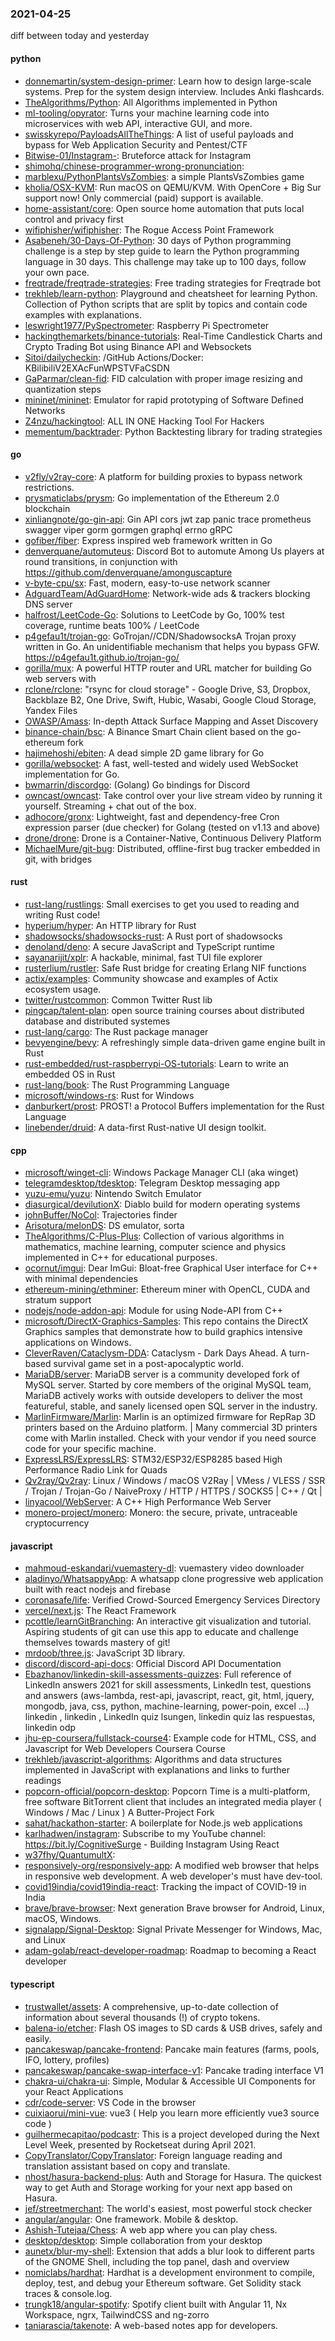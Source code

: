 ### 2021-04-25
diff between today and yesterday

#### python
* [donnemartin/system-design-primer](https://github.com/donnemartin/system-design-primer): Learn how to design large-scale systems. Prep for the system design interview. Includes Anki flashcards.
* [TheAlgorithms/Python](https://github.com/TheAlgorithms/Python): All Algorithms implemented in Python
* [ml-tooling/opyrator](https://github.com/ml-tooling/opyrator):  Turns your machine learning code into microservices with web API, interactive GUI, and more.
* [swisskyrepo/PayloadsAllTheThings](https://github.com/swisskyrepo/PayloadsAllTheThings): A list of useful payloads and bypass for Web Application Security and Pentest/CTF
* [Bitwise-01/Instagram-](https://github.com/Bitwise-01/Instagram-): Bruteforce attack for Instagram
* [shimohq/chinese-programmer-wrong-pronunciation](https://github.com/shimohq/chinese-programmer-wrong-pronunciation): 
* [marblexu/PythonPlantsVsZombies](https://github.com/marblexu/PythonPlantsVsZombies): a simple PlantsVsZombies game
* [kholia/OSX-KVM](https://github.com/kholia/OSX-KVM): Run macOS on QEMU/KVM. With OpenCore + Big Sur support now! Only commercial (paid) support is available.
* [home-assistant/core](https://github.com/home-assistant/core):  Open source home automation that puts local control and privacy first
* [wifiphisher/wifiphisher](https://github.com/wifiphisher/wifiphisher): The Rogue Access Point Framework
* [Asabeneh/30-Days-Of-Python](https://github.com/Asabeneh/30-Days-Of-Python): 30 days of Python programming challenge is a step by step guide to learn the Python programming language in 30 days. This challenge may take up to 100 days, follow your own pace.
* [freqtrade/freqtrade-strategies](https://github.com/freqtrade/freqtrade-strategies): Free trading strategies for Freqtrade bot
* [trekhleb/learn-python](https://github.com/trekhleb/learn-python):  Playground and cheatsheet for learning Python. Collection of Python scripts that are split by topics and contain code examples with explanations.
* [leswright1977/PySpectrometer](https://github.com/leswright1977/PySpectrometer): Raspberry Pi Spectrometer
* [hackingthemarkets/binance-tutorials](https://github.com/hackingthemarkets/binance-tutorials): Real-Time Candlestick Charts and Crypto Trading Bot using Binance API and Websockets
* [Sitoi/dailycheckin](https://github.com/Sitoi/dailycheckin): /GitHub Actions/Docker: KBilibiliV2EXAcFunWPSTVFaCSDN
* [GaParmar/clean-fid](https://github.com/GaParmar/clean-fid): FID calculation with proper image resizing and quantization steps
* [mininet/mininet](https://github.com/mininet/mininet): Emulator for rapid prototyping of Software Defined Networks
* [Z4nzu/hackingtool](https://github.com/Z4nzu/hackingtool): ALL IN ONE Hacking Tool For Hackers
* [mementum/backtrader](https://github.com/mementum/backtrader): Python Backtesting library for trading strategies

#### go
* [v2fly/v2ray-core](https://github.com/v2fly/v2ray-core): A platform for building proxies to bypass network restrictions.
* [prysmaticlabs/prysm](https://github.com/prysmaticlabs/prysm): Go implementation of the Ethereum 2.0 blockchain
* [xinliangnote/go-gin-api](https://github.com/xinliangnote/go-gin-api):  Gin  API  cors jwt zap panic trace prometheus swagger viper gorm gormgen graphql errno gRPC  
* [gofiber/fiber](https://github.com/gofiber/fiber):  Express inspired web framework written in Go
* [denverquane/automuteus](https://github.com/denverquane/automuteus): Discord Bot to automute Among Us players at round transitions, in conjunction with https://github.com/denverquane/amonguscapture
* [v-byte-cpu/sx](https://github.com/v-byte-cpu/sx):  Fast, modern, easy-to-use network scanner
* [AdguardTeam/AdGuardHome](https://github.com/AdguardTeam/AdGuardHome): Network-wide ads & trackers blocking DNS server
* [halfrost/LeetCode-Go](https://github.com/halfrost/LeetCode-Go):  Solutions to LeetCode by Go, 100% test coverage, runtime beats 100% / LeetCode 
* [p4gefau1t/trojan-go](https://github.com/p4gefau1t/trojan-go): GoTrojan//CDN/ShadowsocksA Trojan proxy written in Go. An unidentifiable mechanism that helps you bypass GFW. https://p4gefau1t.github.io/trojan-go/
* [gorilla/mux](https://github.com/gorilla/mux): A powerful HTTP router and URL matcher for building Go web servers with 
* [rclone/rclone](https://github.com/rclone/rclone): "rsync for cloud storage" - Google Drive, S3, Dropbox, Backblaze B2, One Drive, Swift, Hubic, Wasabi, Google Cloud Storage, Yandex Files
* [OWASP/Amass](https://github.com/OWASP/Amass): In-depth Attack Surface Mapping and Asset Discovery
* [binance-chain/bsc](https://github.com/binance-chain/bsc): A Binance Smart Chain client based on the go-ethereum fork
* [hajimehoshi/ebiten](https://github.com/hajimehoshi/ebiten): A dead simple 2D game library for Go
* [gorilla/websocket](https://github.com/gorilla/websocket): A fast, well-tested and widely used WebSocket implementation for Go.
* [bwmarrin/discordgo](https://github.com/bwmarrin/discordgo): (Golang) Go bindings for Discord
* [owncast/owncast](https://github.com/owncast/owncast): Take control over your live stream video by running it yourself. Streaming + chat out of the box.
* [adhocore/gronx](https://github.com/adhocore/gronx): Lightweight, fast and dependency-free Cron expression parser (due checker) for Golang (tested on v1.13 and above)
* [drone/drone](https://github.com/drone/drone): Drone is a Container-Native, Continuous Delivery Platform
* [MichaelMure/git-bug](https://github.com/MichaelMure/git-bug): Distributed, offline-first bug tracker embedded in git, with bridges

#### rust
* [rust-lang/rustlings](https://github.com/rust-lang/rustlings):  Small exercises to get you used to reading and writing Rust code!
* [hyperium/hyper](https://github.com/hyperium/hyper): An HTTP library for Rust
* [shadowsocks/shadowsocks-rust](https://github.com/shadowsocks/shadowsocks-rust): A Rust port of shadowsocks
* [denoland/deno](https://github.com/denoland/deno): A secure JavaScript and TypeScript runtime
* [sayanarijit/xplr](https://github.com/sayanarijit/xplr): A hackable, minimal, fast TUI file explorer
* [rusterlium/rustler](https://github.com/rusterlium/rustler): Safe Rust bridge for creating Erlang NIF functions
* [actix/examples](https://github.com/actix/examples): Community showcase and examples of Actix ecosystem usage.
* [twitter/rustcommon](https://github.com/twitter/rustcommon): Common Twitter Rust lib
* [pingcap/talent-plan](https://github.com/pingcap/talent-plan): open source training courses about distributed database and distributed systemes
* [rust-lang/cargo](https://github.com/rust-lang/cargo): The Rust package manager
* [bevyengine/bevy](https://github.com/bevyengine/bevy): A refreshingly simple data-driven game engine built in Rust
* [rust-embedded/rust-raspberrypi-OS-tutorials](https://github.com/rust-embedded/rust-raspberrypi-OS-tutorials):  Learn to write an embedded OS in Rust 
* [rust-lang/book](https://github.com/rust-lang/book): The Rust Programming Language
* [microsoft/windows-rs](https://github.com/microsoft/windows-rs): Rust for Windows
* [danburkert/prost](https://github.com/danburkert/prost): PROST! a Protocol Buffers implementation for the Rust Language
* [linebender/druid](https://github.com/linebender/druid): A data-first Rust-native UI design toolkit.

#### cpp
* [microsoft/winget-cli](https://github.com/microsoft/winget-cli): Windows Package Manager CLI (aka winget)
* [telegramdesktop/tdesktop](https://github.com/telegramdesktop/tdesktop): Telegram Desktop messaging app
* [yuzu-emu/yuzu](https://github.com/yuzu-emu/yuzu): Nintendo Switch Emulator
* [diasurgical/devilutionX](https://github.com/diasurgical/devilutionX): Diablo build for modern operating systems
* [johnBuffer/NoCol](https://github.com/johnBuffer/NoCol): Trajectories finder
* [Arisotura/melonDS](https://github.com/Arisotura/melonDS): DS emulator, sorta
* [TheAlgorithms/C-Plus-Plus](https://github.com/TheAlgorithms/C-Plus-Plus): Collection of various algorithms in mathematics, machine learning, computer science and physics implemented in C++ for educational purposes.
* [ocornut/imgui](https://github.com/ocornut/imgui): Dear ImGui: Bloat-free Graphical User interface for C++ with minimal dependencies
* [ethereum-mining/ethminer](https://github.com/ethereum-mining/ethminer): Ethereum miner with OpenCL, CUDA and stratum support
* [nodejs/node-addon-api](https://github.com/nodejs/node-addon-api): Module for using Node-API from C++
* [microsoft/DirectX-Graphics-Samples](https://github.com/microsoft/DirectX-Graphics-Samples): This repo contains the DirectX Graphics samples that demonstrate how to build graphics intensive applications on Windows.
* [CleverRaven/Cataclysm-DDA](https://github.com/CleverRaven/Cataclysm-DDA): Cataclysm - Dark Days Ahead. A turn-based survival game set in a post-apocalyptic world.
* [MariaDB/server](https://github.com/MariaDB/server): MariaDB server is a community developed fork of MySQL server. Started by core members of the original MySQL team, MariaDB actively works with outside developers to deliver the most featureful, stable, and sanely licensed open SQL server in the industry.
* [MarlinFirmware/Marlin](https://github.com/MarlinFirmware/Marlin): Marlin is an optimized firmware for RepRap 3D printers based on the Arduino platform. | Many commercial 3D printers come with Marlin installed. Check with your vendor if you need source code for your specific machine.
* [ExpressLRS/ExpressLRS](https://github.com/ExpressLRS/ExpressLRS): STM32/ESP32/ESP8285 based High Performance Radio Link for Quads
* [Qv2ray/Qv2ray](https://github.com/Qv2ray/Qv2ray):  Linux / Windows / macOS  V2Ray  |  VMess / VLESS / SSR / Trojan / Trojan-Go / NaiveProxy / HTTP / HTTPS / SOCKS5 |  C++ / Qt  |  
* [linyacool/WebServer](https://github.com/linyacool/WebServer): A C++ High Performance Web Server
* [monero-project/monero](https://github.com/monero-project/monero): Monero: the secure, private, untraceable cryptocurrency

#### javascript
* [mahmoud-eskandari/vuemastery-dl](https://github.com/mahmoud-eskandari/vuemastery-dl): vuemastery video downloader
* [aladinyo/WhatsappyApp](https://github.com/aladinyo/WhatsappyApp): A whatsapp clone progressive web application built with react nodejs and firebase
* [coronasafe/life](https://github.com/coronasafe/life): Verified Crowd-Sourced Emergency Services Directory
* [vercel/next.js](https://github.com/vercel/next.js): The React Framework
* [pcottle/learnGitBranching](https://github.com/pcottle/learnGitBranching): An interactive git visualization and tutorial. Aspiring students of git can use this app to educate and challenge themselves towards mastery of git!
* [mrdoob/three.js](https://github.com/mrdoob/three.js): JavaScript 3D library.
* [discord/discord-api-docs](https://github.com/discord/discord-api-docs): Official Discord API Documentation
* [Ebazhanov/linkedin-skill-assessments-quizzes](https://github.com/Ebazhanov/linkedin-skill-assessments-quizzes): Full reference of LinkedIn answers 2021 for skill assessments, LinkedIn test, questions and answers (aws-lambda, rest-api, javascript, react, git, html, jquery, mongodb, java, css, python, machine-learning, power-poin, excel ...) linkedin   , linkedin   , LinkedIn quiz lsungen, linkedin quiz las respuestas, linkedin odp
* [jhu-ep-coursera/fullstack-course4](https://github.com/jhu-ep-coursera/fullstack-course4): Example code for HTML, CSS, and Javascript for Web Developers Coursera Course
* [trekhleb/javascript-algorithms](https://github.com/trekhleb/javascript-algorithms):  Algorithms and data structures implemented in JavaScript with explanations and links to further readings
* [popcorn-official/popcorn-desktop](https://github.com/popcorn-official/popcorn-desktop): Popcorn Time is a multi-platform, free software BitTorrent client that includes an integrated media player ( Windows / Mac / Linux ) A Butter-Project Fork
* [sahat/hackathon-starter](https://github.com/sahat/hackathon-starter): A boilerplate for Node.js web applications
* [karlhadwen/instagram](https://github.com/karlhadwen/instagram): Subscribe to my YouTube channel: https://bit.ly/CognitiveSurge - Building Instagram Using React
* [w37fhy/QuantumultX](https://github.com/w37fhy/QuantumultX): 
* [responsively-org/responsively-app](https://github.com/responsively-org/responsively-app): A modified web browser that helps in responsive web development. A web developer's must have dev-tool.
* [covid19india/covid19india-react](https://github.com/covid19india/covid19india-react): Tracking the impact of COVID-19 in India
* [brave/brave-browser](https://github.com/brave/brave-browser): Next generation Brave browser for Android, Linux, macOS, Windows.
* [signalapp/Signal-Desktop](https://github.com/signalapp/Signal-Desktop): Signal  Private Messenger for Windows, Mac, and Linux
* [adam-golab/react-developer-roadmap](https://github.com/adam-golab/react-developer-roadmap): Roadmap to becoming a React developer

#### typescript
* [trustwallet/assets](https://github.com/trustwallet/assets): A comprehensive, up-to-date collection of information about several thousands (!) of crypto tokens.
* [balena-io/etcher](https://github.com/balena-io/etcher): Flash OS images to SD cards & USB drives, safely and easily.
* [pancakeswap/pancake-frontend](https://github.com/pancakeswap/pancake-frontend):  Pancake main features (farms, pools, IFO, lottery, profiles)
* [pancakeswap/pancake-swap-interface-v1](https://github.com/pancakeswap/pancake-swap-interface-v1):  Pancake trading interface V1
* [chakra-ui/chakra-ui](https://github.com/chakra-ui/chakra-ui):  Simple, Modular & Accessible UI Components for your React Applications
* [cdr/code-server](https://github.com/cdr/code-server): VS Code in the browser
* [cuixiaorui/mini-vue](https://github.com/cuixiaorui/mini-vue):  vue3 ( Help you learn more efficiently vue3 source code )
* [guilhermecapitao/podcastr](https://github.com/guilhermecapitao/podcastr): This is a project developed during the Next Level Week, presented by Rocketseat during April 2021.
* [CopyTranslator/CopyTranslator](https://github.com/CopyTranslator/CopyTranslator): Foreign language reading and translation assistant based on copy and translate.
* [nhost/hasura-backend-plus](https://github.com/nhost/hasura-backend-plus): Auth and Storage for Hasura. The quickest way to get Auth and Storage working for your next app based on Hasura.
* [jef/streetmerchant](https://github.com/jef/streetmerchant):  The world's easiest, most powerful stock checker
* [angular/angular](https://github.com/angular/angular): One framework. Mobile & desktop.
* [Ashish-Tutejaa/Chess](https://github.com/Ashish-Tutejaa/Chess): A web app where you can play chess.
* [desktop/desktop](https://github.com/desktop/desktop): Simple collaboration from your desktop
* [aunetx/blur-my-shell](https://github.com/aunetx/blur-my-shell): Extension that adds a blur look to different parts of the GNOME Shell, including the top panel, dash and overview
* [nomiclabs/hardhat](https://github.com/nomiclabs/hardhat): Hardhat is a development environment to compile, deploy, test, and debug your Ethereum software. Get Solidity stack traces & console.log.
* [trungk18/angular-spotify](https://github.com/trungk18/angular-spotify): Spotify client built with Angular 11, Nx Workspace, ngrx, TailwindCSS and ng-zorro
* [taniarascia/takenote](https://github.com/taniarascia/takenote):   A web-based notes app for developers.

